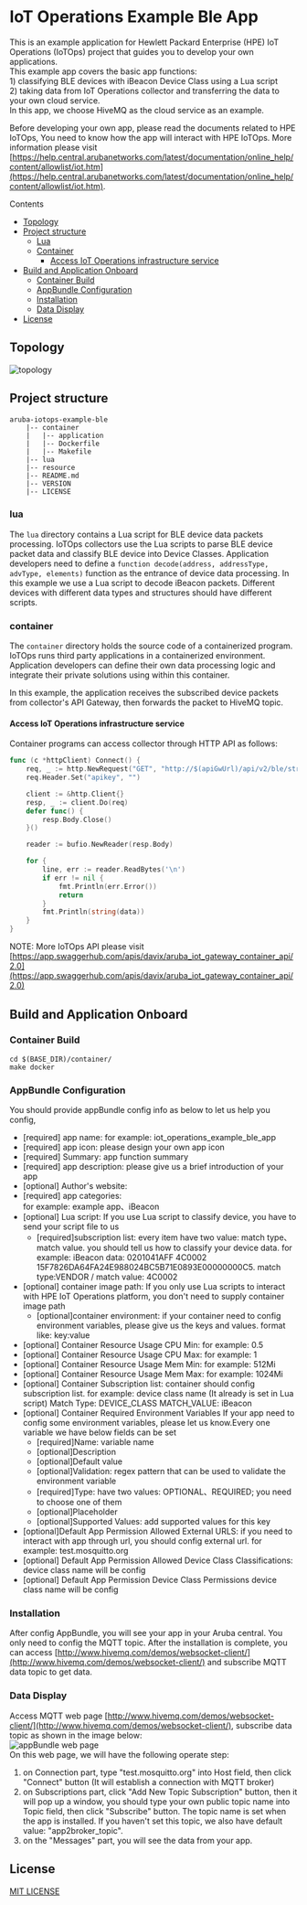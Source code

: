 # IoT Operations Example Ble App

This is an example application for Hewlett Packard Enterprise (HPE) IoT Operations (IoTOps) project that guides you to develop your own applications.
<br> This example app covers the basic app functions: 
<br> 1) classifying BLE devices with iBeacon Device Class using a Lua script
<br> 2) taking data from IoT Operations collector and transferring the data to your own cloud service.
<br> In this app, we choose HiveMQ as the cloud service as an example.

Before developing your own app, please read the documents related to HPE IoTOps, You need to know how the app will interact with HPE IoTOps. More information please visit [https://help.central.arubanetworks.com/latest/documentation/online_help/content/allowlist/iot.htm](https://help.central.arubanetworks.com/latest/documentation/online_help/content/allowlist/iot.htm).

Contents
* [Topology](#topology)
* [Project structure](#project-structure)
  * [Lua](#lua)
  * [Container](#container)
    * [Access IoT Operations infrastructure service](#access-iot-operations-infrastructure-service)
* [Build and Application Onboard](#build-and-application-onboard)
  * [Container Build](#container-build)
  * [AppBundle Configuration](#appbundle-configuration)
  * [Installation](#installation)
  * [Data Display](#data-display)
* [License](#license)

## Topology
![topology](./resource/topology.jpg)

## Project structure
```
aruba-iotops-example-ble
    |-- container
    |   |-- application
    |   |-- Dockerfile
    |   |-- Makefile
    |-- lua
    |-- resource
    |-- README.md
    |-- VERSION
    |-- LICENSE
```

### lua
The `lua` directory contains a Lua script for BLE device data packets processing.
IoTOps collectors use the Lua scripts to parse BLE device packet data and classify BLE device into Device Classes.
Application developers need to define a `function decode(address, addressType, advType, elements)` function as the entrance of device data processing.
In this example we use a Lua script to decode iBeacon packets. Different devices with different data types and structures should have different scripts.

### container
The `container` directory holds the source code of a containerized program.
IoTOps runs third party applications in a containerized environment.
Application developers can define their own data processing logic and integrate their private solutions using within this container.

In this example, the application receives the subscribed device packets from collector's API Gateway, then forwards the packet to HiveMQ topic.

#### Access IoT Operations infrastructure service
Container programs can access collector through HTTP API as follows:
```go
func (c *httpClient) Connect() {
	req, _ := http.NewRequest("GET", "http://$(apiGwUrl)/api/v2/ble/stream/packets", nil)
	req.Header.Set("apikey", "")

	client := &http.Client{}
	resp, _ := client.Do(req)
	defer func() {
		resp.Body.Close()
	}()

	reader := bufio.NewReader(resp.Body)

	for {
		line, err := reader.ReadBytes('\n')
		if err != nil {
			fmt.Println(err.Error())
			return
		}
		fmt.Println(string(data))
	}
}
```

NOTE: More IoTOps API please visit [https://app.swaggerhub.com/apis/davix/aruba_iot_gateway_container_api/2.0](https://app.swaggerhub.com/apis/davix/aruba_iot_gateway_container_api/2.0)

## Build and Application Onboard
### Container Build
```
cd $(BASE_DIR)/container/
make docker
```

### AppBundle Configuration
You should provide appBundle config info as below to let us help you config,
- [required] app name: 
  for example: iot_operations_example_ble_app
- [required] app icon: 
  please design your own app icon
- [required] Summary: 
  app function summary
- [required] app description: 
  please give us a brief introduction of your app
- [optional] Author's website: 
- [required] app categories:   
  for example: example app、iBeacon
- [optional] Lua script: 
  If you use Lua script to classify device, you have to send your script file to us
  - [required]subscription list:
    every item have two value: match type、match value. you should tell us how to classify your device data. 
    for example: iBeacon data: 0201041AFF 4C0002 15F7826DA64FA24E988024BC5B71E0893E00000000C5. match type:VENDOR / match value: 4C0002
- [optional] container image path: 
  If you only use Lua scripts to interact with HPE IoT Operations platform, you don't need to supply container image path 
  - [optional]container environment: 
    if your container need to config environment variables, please give us the keys and values. format like: key:value
- [optional] Container Resource Usage CPU Min: 
  for example: 0.5
- [optional] Container Resource Usage CPU Max: 
  for example: 1
- [optional] Container Resource Usage Mem Min: 
  for example: 512Mi
- [optional] Container Resource Usage Mem Max: 
  for example: 1024Mi
- [optional] Container Subscription list: 
  container should config subscription list. for example: device class name (It already is set in Lua script)
  Match Type: DEVICE_CLASS  MATCH_VALUE: iBeacon
- [optional] Container Required Environment Variables
  If your app need to config some environment variables, please let us know.Every one variable we have below fields can be set
    - [required]Name: variable name
    - [optional]Description 
    - [optional]Default value
    - [optional]Validation: regex pattern that can be used to validate the environment variable
    - [required]Type: have two values: OPTIONAL、REQUIRED; you need to choose one of them
    - [optional]Placeholder
    - [optional]Supported Values: add supported values for this key 
- [optional]Default App Permission Allowed External URLS: 
  if you need to interact with app through url, you should config external url.
  for example: test.mosquitto.org
- [optional] Default App Permission Allowed Device Class Classifications: 
  device class name will be config
- [optional] Default App Permission Device Class Permissions
  device class name will be config

### Installation
After config AppBundle, you will see your app in your Aruba central. You only need to config the MQTT topic.
After the installation is complete, you can access [http://www.hivemq.com/demos/websocket-client/](http://www.hivemq.com/demos/websocket-client/) and subscribe MQTT data topic to get data.

### Data Display
Access MQTT web page [http://www.hivemq.com/demos/websocket-client/](http://www.hivemq.com/demos/websocket-client/), subscribe data topic as shown in the image below:
<br>
![appBundle web page](./resource/mqttclient.jpg)
<br>
On this web page, we will have the following operate step:
1. on Connection part, type "test.mosquitto.org" into Host field, then click "Connect" button  (It will establish a connection with MQTT broker)
2. on Subscriptions part, click "Add New Topic Subscription" button, then it will pop up a window, you should type your own public topic name into Topic field, then click "Subscribe" button. The topic name is set when the app is installed. If you haven't set this topic, we also have default value: "app2broker_topic".
3. on the "Messages" part, you will see the data from your app.

## License
[MIT LICENSE](./LICENSE)